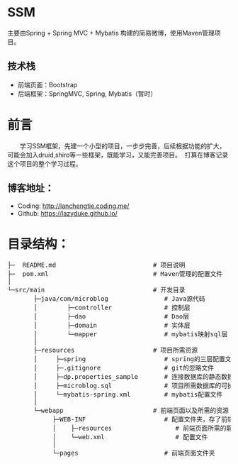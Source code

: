 # SSM
主要由Spring + Spring MVC + Mybatis 构建的简易微博，使用Maven管理项目。
## 技术栈
* 前端页面：Bootstrap
* 后端框架：SpringMVC, Spring, Mybatis（暂时）
# 前言
　　学习SSM框架，先建一个小型的项目，一步步完善，后续根据功能的扩大，可能会加入druid,shiro等一些框架，既能学习，又能完善项目。
  打算在博客记录这个项目的整个学习过程。
  ## 博客地址：
  * Coding: http://lanchengtie.coding.me/
  * Github: https://lazyduke.github.io/
# 目录结构：
<pre>
├─  README.md                          # 项目说明
├─  pom.xml                            # Maven管理的配置文件
│
└─src/main                             # 开发目录
       ├─java/com/microblog               # Java源代码
       │        ├─controller              # 控制层
       │        ├─dao                     # Dao层
       │        ├─domain                  # 实体层
       │        └─mapper                  # mybatis映射sql层
       │
       ├─resources                     # 项目所需资源
       │     ├─spring                     # spring的三层配置文件
       │     ├─.gitignore                 # git的忽略文件
       │     ├─dp.properties_sample       # 连接数据库的静态数据模板
       │     ├─microblog.sql              # 项目所需数据库的可执行sql文件
       │     └─mybatis-spring.xml         # mybatis配置文件
       │
       └─webapp                        # 前端页面以及所需的资源
            ├─WEB-INF                     # 配置文件夹，存了前端页面所需的静态资源和
            │    ├─resources                 # 前端页面所需的静态资源
            │    └─web.xml                   # 配置文件
            │
            └─pages                       # 前端页面文件夹
</pre>     
